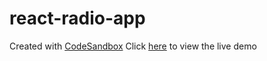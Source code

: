 # react-radio-app
Created with [CodeSandbox](https://codesandbox.io/s/teclead-radio-test-3x7q0)
Click [here](https://3x7q0.csb.app/) to view the live demo
